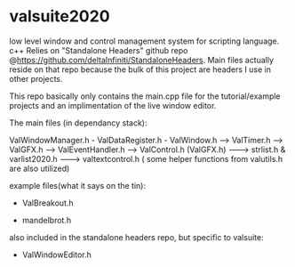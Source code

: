 # valsuite2020
low level window and control management system for scripting language. c++
Relies on "Standalone Headers" github repo @https://github.com/deltaInfiniti/StandaloneHeaders.
Main files actually reside on that repo because the bulk of this project are headers I use in other projects.

This repo basically only contains the main.cpp file for the tutorial/example projects and an implimentation of the live window editor.

The main files (in dependancy stack):

ValWindowManager.h
	- ValDataRegister.h
	- ValWindow.h
		--> ValTimer.h
		--> ValGFX.h
		--> ValEventHandler.h
		--> ValControl.h (ValGFX.h)
			---> strlist.h & varlist2020.h
			---> valtextcontrol.h
( some helper functions from valutils.h are also utilized) 

example files(what it says on the tin):
- ValBreakout.h 

- mandelbrot.h

also included in the standalone headers repo, but specific to valsuite:
- ValWindowEditor.h





